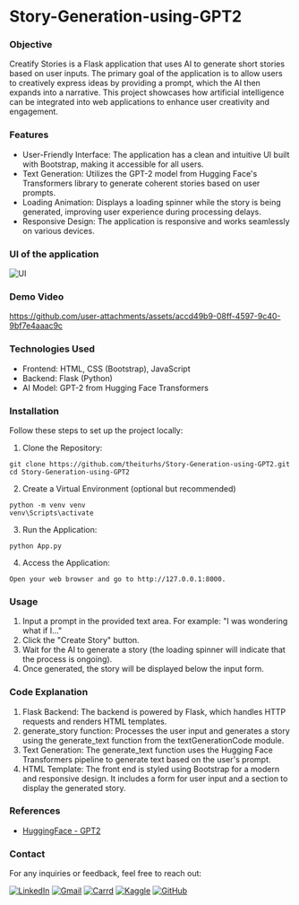 # Story-Generation-using-GPT2

### Objective
Creatify Stories is a Flask application that uses AI to generate short stories based on user inputs. The primary goal of the application is to allow users to creatively express ideas by providing a prompt, which the AI then expands into a narrative. This project showcases how artificial intelligence can be integrated into web applications to enhance user creativity and engagement.

### Features
- User-Friendly Interface: The application has a clean and intuitive UI built with Bootstrap, making it accessible for all users.
- Text Generation: Utilizes the GPT-2 model from Hugging Face's Transformers library to generate coherent stories based on user prompts.
- Loading Animation: Displays a loading spinner while the story is being generated, improving user experience during processing delays.
- Responsive Design: The application is responsive and works seamlessly on various devices.

### UI of the application

![UI](https://github.com/user-attachments/assets/1d52004a-71d0-4584-a088-64a53c0c69e5)

### Demo Video


https://github.com/user-attachments/assets/accd49b9-08ff-4597-9c40-9bf7e4aaac9c



### Technologies Used
- Frontend: HTML, CSS (Bootstrap), JavaScript
- Backend: Flask (Python)
- AI Model: GPT-2 from Hugging Face Transformers

### Installation
Follow these steps to set up the project locally:

1. Clone the Repository:
```
git clone https://github.com/theiturhs/Story-Generation-using-GPT2.git
cd Story-Generation-using-GPT2
```

2. Create a Virtual Environment (optional but recommended)
```
python -m venv venv
venv\Scripts\activate
```

3. Run the Application:
```
python App.py
```

4. Access the Application:
```
Open your web browser and go to http://127.0.0.1:8000.
```

### Usage

1. Input a prompt in the provided text area. For example: "I was wondering what if I..."
2. Click the "Create Story" button.
3. Wait for the AI to generate a story (the loading spinner will indicate that the process is ongoing).
4. Once generated, the story will be displayed below the input form.

### Code Explanation
1. Flask Backend: The backend is powered by Flask, which handles HTTP requests and renders HTML templates.
2. generate_story function: Processes the user input and generates a story using the generate_text function from the textGenerationCode module.
3. Text Generation: The generate_text function uses the Hugging Face Transformers pipeline to generate text based on the user's prompt.
4. HTML Template: The front end is styled using Bootstrap for a modern and responsive design. It includes a form for user input and a section to display the generated story.

### References
- [HuggingFace - GPT2](https://huggingface.co/openai-community/gpt2)

### Contact
For any inquiries or feedback, feel free to reach out:

[![LinkedIn](https://img.shields.io/badge/LinkedIn-0077B5?style=for-the-badge&logo=linkedin&logoColor=white)](https://www.linkedin.com/in/shrutikshrivastava/)
[![Gmail](https://img.shields.io/badge/Gmail-D14836?style=for-the-badge&logo=gmail&logoColor=white)](mailto:shrutishrivastava22ss@gmail.com)
[![Carrd](https://img.shields.io/badge/carrd-000000?style=for-the-badge&logo=carrd&logoColor=white)]([https://theiturhs.carrd.co/](https://shrutishrivastava.carrd.co/))
[![Kaggle](https://img.shields.io/badge/kaggle-0077B5?style=for-the-badge&logo=kaggle&logoColor=white)](https://www.kaggle.com/theiturhs)
[![GitHub](https://img.shields.io/badge/github-000000?style=for-the-badge&logo=github&logoColor=white)](https://github.com/theiturhs)
